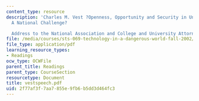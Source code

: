 ```yaml
---
content_type: resource
description: 'Charles M. Vest ?Openness, Opportunity and Security in Universities:
  A National Challenge?

  Address to the National Association and College and University Attorneys'
file: /media/courses/sts-069-technology-in-a-dangerous-world-fall-2002/2f77af3f7aa7855e9fb6b5dd3d464fc3_vestspeech.pdf
file_type: application/pdf
learning_resource_types:
- Readings
ocw_type: OCWFile
parent_title: Readings
parent_type: CourseSection
resourcetype: Document
title: vestspeech.pdf
uid: 2f77af3f-7aa7-855e-9fb6-b5dd3d464fc3
---
```

